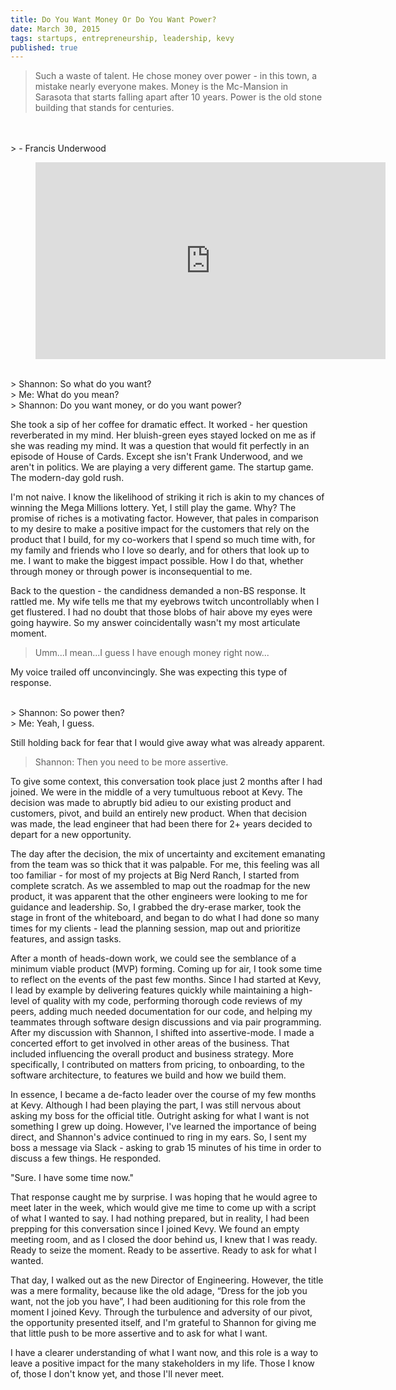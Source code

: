 ```yaml
---
title: Do You Want Money Or Do You Want Power?
date: March 30, 2015
tags: startups, entrepreneurship, leadership, kevy
published: true
---
```



> Such a waste of talent. He chose money over power - in this town, a mistake nearly everyone makes. Money is the Mc-Mansion in Sarasota that starts falling apart after 10 years. Power is the old stone building that stands for centuries.
<br>
<br>
> - Francis Underwood

<figure class="image">
  <iframe width="560" height="315" src="https://www.youtube.com/embed/LYnnm3L12fA" frameborder="0" allowfullscreen></iframe>
</figure>

>
<br>
> Shannon: So what do you want?
<br>
> Me: What do you mean?
<br>
> Shannon: Do you want money, or do you want power?

She took a sip of her coffee for dramatic effect. It worked - her question reverberated in my mind. Her bluish-green eyes stayed locked on me as if she was reading my mind. It was a question that would fit perfectly in an episode of House of Cards. Except she isn't Frank Underwood, and we aren't in politics. We are playing a very different game. The startup game. The modern-day gold rush.

I'm not naive. I know the likelihood of striking it rich is akin to my chances of winning the Mega Millions lottery. Yet, I still play the game. Why? The promise of riches is a motivating factor. However, that pales in comparison to my desire to make a positive impact for the customers that rely on the product that I build, for my co-workers that I spend so much time with, for my family and friends who I love so dearly, and for others that look up to me. I want to make the biggest impact possible. How I do that, whether through money or through power is inconsequential to me.

Back to the question - the candidness demanded a non-BS response. It rattled me. My wife tells me that my eyebrows twitch uncontrollably when I get flustered. I had no doubt that those blobs of hair above my eyes were going haywire. So my answer coincidentally wasn't my most articulate moment.

> Umm...I mean...I guess I have enough money right now...

My voice trailed off unconvincingly. She was expecting this type of response.

>
<br>
> Shannon: So power then?
<br>
> Me: Yeah, I guess.

Still holding back for fear that I would give away what was already apparent.

> Shannon: Then you need to be more assertive.

To give some context, this conversation took place just 2 months after I had joined. We were in the middle of a very tumultuous reboot at Kevy. The decision was made to abruptly bid adieu to our existing product and customers, pivot, and build an entirely new product. When that decision was made, the lead engineer that had been there for 2+ years decided to depart for a new opportunity.

The day after the decision, the mix of uncertainty and excitement emanating from the team was so thick that it was palpable. For me, this feeling was all too familiar - for most of my projects at Big Nerd Ranch, I started from complete scratch. As we assembled to map out the roadmap for the new product, it was apparent that the other engineers were looking to me for guidance and leadership. So, I grabbed the dry-erase marker, took the stage in front of the whiteboard, and began to do what I had done so many times for my clients - lead the planning session, map out and prioritize features, and assign tasks.

After a month of heads-down work, we could see the semblance of a minimum viable product (MVP) forming. Coming up for air, I took some time to reflect on the events of the past few months. Since I had started at Kevy, I lead by example by delivering features quickly while maintaining a high-level of quality with my code, performing thorough code reviews of my peers, adding much needed documentation for our code, and helping my teammates through software design discussions and via pair programming. After my discussion with Shannon, I shifted into assertive-mode. I made a concerted effort to get involved in other areas of the business. That included influencing the overall product and business strategy. More specifically, I contributed on matters from pricing, to onboarding, to the software architecture, to features we build and how we build them.

In essence, I became a de-facto leader over the course of my few months at Kevy. Although I had been playing the part, I was still nervous about asking my boss for the official title. Outright asking for what I want is not something I grew up doing. However, I've learned the importance of being direct, and Shannon's advice continued to ring in my ears. So, I sent my boss a message via Slack - asking to grab 15 minutes of his time in order to discuss a few things. He responded.

"Sure. I have some time now."

That response caught me by surprise. I was hoping that he would agree to meet later in the week, which would give me time to come up with a script of what I wanted to say. I had nothing prepared, but in reality, I had been prepping for this conversation since I joined Kevy. We found an empty meeting room, and as I closed the door behind us, I knew that I was ready. Ready to seize the moment. Ready to be assertive. Ready to ask for what I wanted.

That day, I walked out as the new Director of Engineering. However, the title was a mere formality, because like the old adage, “Dress for the job you want, not the job you have”, I had been auditioning for this role from the moment I joined Kevy. Through the turbulence and adversity of our pivot, the opportunity presented itself, and I'm grateful to Shannon for giving me that little push to be more assertive and to ask for what I want.

I have a clearer understanding of what I want now, and this role is a way to leave a positive impact for the many stakeholders in my life. Those I know of, those I don't know yet, and those I'll never meet.
